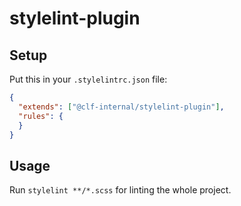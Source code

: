 # stylelint-plugin

## Setup

Put this in your `.stylelintrc.json` file:
```json
{
  "extends": ["@clf-internal/stylelint-plugin"],
  "rules": {
  }
}
```

## Usage

Run `stylelint **/*.scss` for linting the whole project.
